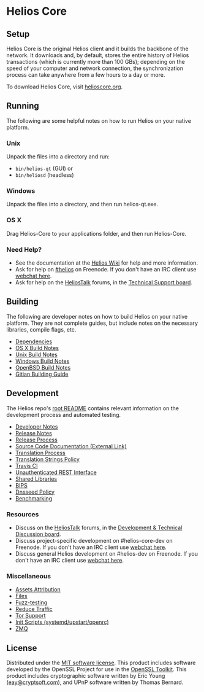 Helios Core
=============

Setup
---------------------
Helios Core is the original Helios client and it builds the backbone of the network. It downloads and, by default, stores the entire history of Helios transactions (which is currently more than 100 GBs); depending on the speed of your computer and network connection, the synchronization process can take anywhere from a few hours to a day or more.

To download Helios Core, visit [helioscore.org](https://helioscoin.org/en/releases/).

Running
---------------------
The following are some helpful notes on how to run Helios on your native platform.

### Unix

Unpack the files into a directory and run:

- `bin/helios-qt` (GUI) or
- `bin/heliosd` (headless)

### Windows

Unpack the files into a directory, and then run helios-qt.exe.

### OS X

Drag Helios-Core to your applications folder, and then run Helios-Core.

### Need Help?

* See the documentation at the [Helios Wiki](https://en.helios.it/wiki/Main_Page)
for help and more information.
* Ask for help on [#helios](http://webchat.freenode.net?channels=helios) on Freenode. If you don't have an IRC client use [webchat here](http://webchat.freenode.net?channels=helios).
* Ask for help on the [HeliosTalk](https://heliostalk.org/) forums, in the [Technical Support board](https://heliostalk.org/index.php?board=4.0).

Building
---------------------
The following are developer notes on how to build Helios on your native platform. They are not complete guides, but include notes on the necessary libraries, compile flags, etc.

- [Dependencies](dependencies.md)
- [OS X Build Notes](build-osx.md)
- [Unix Build Notes](build-unix.md)
- [Windows Build Notes](build-windows.md)
- [OpenBSD Build Notes](build-openbsd.md)
- [Gitian Building Guide](gitian-building.md)

Development
---------------------
The Helios repo's [root README](/README.md) contains relevant information on the development process and automated testing.

- [Developer Notes](developer-notes.md)
- [Release Notes](release-notes.md)
- [Release Process](release-process.md)
- [Source Code Documentation (External Link)](https://dev.visucore.com/helios/doxygen/)
- [Translation Process](translation_process.md)
- [Translation Strings Policy](translation_strings_policy.md)
- [Travis CI](travis-ci.md)
- [Unauthenticated REST Interface](REST-interface.md)
- [Shared Libraries](shared-libraries.md)
- [BIPS](bips.md)
- [Dnsseed Policy](dnsseed-policy.md)
- [Benchmarking](benchmarking.md)

### Resources
* Discuss on the [HeliosTalk](https://heliostalk.org/) forums, in the [Development & Technical Discussion board](https://heliostalk.org/index.php?board=6.0).
* Discuss project-specific development on #helios-core-dev on Freenode. If you don't have an IRC client use [webchat here](http://webchat.freenode.net/?channels=helios-core-dev).
* Discuss general Helios development on #helios-dev on Freenode. If you don't have an IRC client use [webchat here](http://webchat.freenode.net/?channels=helios-dev).

### Miscellaneous
- [Assets Attribution](assets-attribution.md)
- [Files](files.md)
- [Fuzz-testing](fuzzing.md)
- [Reduce Traffic](reduce-traffic.md)
- [Tor Support](tor.md)
- [Init Scripts (systemd/upstart/openrc)](init.md)
- [ZMQ](zmq.md)

License
---------------------
Distributed under the [MIT software license](/COPYING).
This product includes software developed by the OpenSSL Project for use in the [OpenSSL Toolkit](https://www.openssl.org/). This product includes
cryptographic software written by Eric Young ([eay@cryptsoft.com](mailto:eay@cryptsoft.com)), and UPnP software written by Thomas Bernard.
